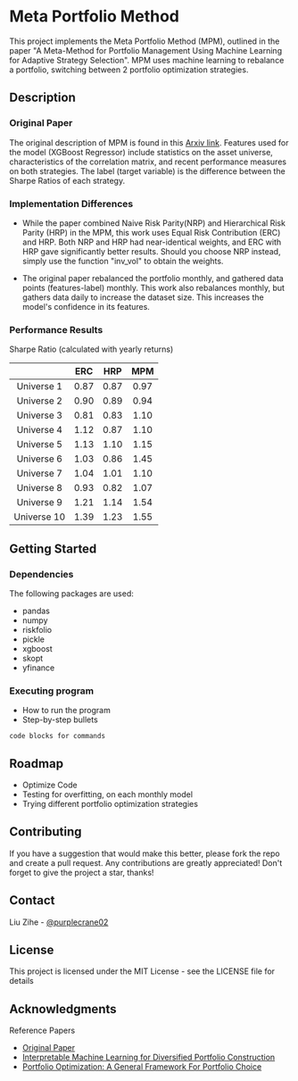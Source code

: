 # Meta Portfolio Method
This project implements the Meta Portfolio Method (MPM), outlined in the paper "A Meta-Method for Portfolio Management Using Machine Learning for Adaptive Strategy Selection". MPM uses machine learning to rebalance a portfolio, switching between 2 portfolio optimization strategies.

## Description

### Original Paper
The original description of MPM is found in this [Arxiv link](https://doi.org/10.48550/arXiv.2111.05935). Features used for the model (XGBoost Regressor) include statistics on the asset universe, characteristics of the correlation matrix, and recent performance measures on both strategies. The label (target variable) is the difference between the Sharpe Ratios of each strategy.

### Implementation Differences
* While the paper combined Naive Risk Parity(NRP) and Hierarchical Risk Parity (HRP) in the MPM, this work uses Equal Risk Contribution (ERC) and HRP. Both NRP and HRP had near-identical weights, and ERC with HRP gave significantly better results. Should you choose NRP instead, simply use the function "inv_vol" to obtain the weights.

* The original paper rebalanced the portfolio monthly, and gathered data points (features-label) monthly. This work also rebalances monthly, but gathers data daily to increase the dataset size. This increases the model's confidence in its features.

### Performance Results

Sharpe Ratio (calculated with yearly returns)

|             	| ERC  	| HRP  	|  MPM 	|
|:-----------:	|------	|------	|:----:	|
|  Universe 1 	| 0.87 	| 0.87 	| 0.97 	|
|  Universe 2 	| 0.90 	| 0.89 	| 0.94 	|
|  Universe 3 	| 0.81 	| 0.83 	| 1.10 	|
|  Universe 4 	| 1.12 	| 0.87 	| 1.10 	|
|  Universe 5 	| 1.13 	| 1.10 	| 1.15 	|
|  Universe 6 	| 1.03 	| 0.86 	| 1.45 	|
|  Universe 7 	| 1.04 	| 1.01 	| 1.10 	|
|  Universe 8 	| 0.93 	| 0.82 	| 1.07 	|
|  Universe 9 	| 1.21 	| 1.14 	| 1.54 	|
| Universe 10 	| 1.39 	| 1.23 	| 1.55 	|

## Getting Started

### Dependencies
The following packages are used:
* pandas
* numpy
* riskfolio
* pickle
* xgboost
* skopt
* yfinance

### Executing program

* How to run the program
* Step-by-step bullets
```
code blocks for commands
```

## Roadmap
* Optimize Code
* Testing for overfitting, on each monthly model
* Trying different portfolio optimization strategies

## Contributing

If you have a suggestion that would make this better, please fork the repo and create a pull request. Any contributions are greatly appreciated! Don't forget to give the project a star, thanks!

## Contact

Liu Zihe - [@purplecrane02](https://twitter.com/purplecrane02)

## License

This project is licensed under the MIT License - see the LICENSE file for details

## Acknowledgments

Reference Papers
* [Original Paper](https://arxiv.org/abs/2111.05935)
* [Interpretable Machine Learning for Diversified Portfolio Construction](https://jfds.pm-research.com/content/early/2021/06/14/jfds.2021.1.066)
* [Portfolio Optimization: A General Framework For Portfolio Choice](https://investresolve.com/portfolio-optimization-machine/)
